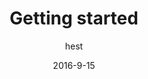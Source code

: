 ---
title: 'Getting started'
description: 'Get started with HashBrown CMS'
sections:
    -
        template: banner
        text: "# Getting started\nLet us take you through it"
        image: 50d05eee9088c589bfd5a5a3a3043c0ebcc4972b
        theme: dark
    -
        template: richTextSection
        text: "## Download the source  \n\n### Regular download\nYou can always pick up the latest HashBrown code [here](https://github.com/Putaitu/hashbrown-cms/releases/latest).\n\n### Using GIT\nIf you'd rather stay up to date with GIT, just clone the 'stable' branch:  \n\n~~~\ngit clone https://github.com/Putaitu/hashbrown-cms.git -b stable --single-branch\n~~~"
    -
        template: richTextSection
        text: "## Get the dependencies  \n\nAs with most node.js apps, there are couple dependencies to get before you can fire up HashBrown. Go into your installation directory and pull them from NPM:\n\n~~~\ncd ./hashbrown-cms\nnpm install\n~~~\n"
    -
        template: richTextSection
        text: "## Create your user account  \n\nIn order for you to administrate HashBrown, there needs to be one initial user:\n\n~~~\nnode hashbrown.js create-user u=username p=password admin=true\n~~~"
meta:
    id: efbd77b7728265a8cce1981981a3ec4f93195595
    parentId: ""
    language: en
date: '2016-9-15'
author: hest
permalink: /getting-started/
layout: sectionPage
---